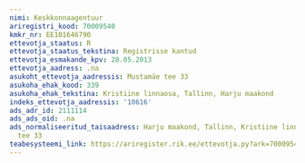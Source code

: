```yaml
---
nimi: Keskkonnaagentuur
ariregistri_kood: 70009540
kmkr_nr: EE101646790
ettevotja_staatus: R
ettevotja_staatus_tekstina: Registrisse kantud
ettevotja_esmakande_kpv: 28.05.2013
ettevotja_aadress: .na
asukoht_ettevotja_aadressis: Mustamäe tee 33
asukoha_ehak_kood: 339
asukoha_ehak_tekstina: Kristiine linnaosa, Tallinn, Harju maakond
indeks_ettevotja_aadressis: '10616'
ads_adr_id: 2111114
ads_ads_oid: .na
ads_normaliseeritud_taisaadress: Harju maakond, Tallinn, Kristiine linnaosa, Mustamäe
  tee 33
teabesysteemi_link: https://ariregister.rik.ee/ettevotja.py?ark=70009540&ref=rekvisiidid
---
```

